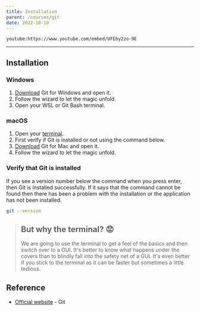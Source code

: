 ```yaml
---
title: Installation
parent: /courses/git
date: 2022-10-10
---
```


`youtube:https://www.youtube.com/embed/UFEby2zo-9E`

---

## Installation

### Windows

1. [Download][download-git] Git for Windows and open it.
1. Follow the wizard to let the magic unfold.
1. Open your WSL or Git Bash terminal.

### macOS

1. Open your [terminal][terminal].
1. First verify if Git is installed or not using the command below.
1. [Download][download-git] Git for Mac and open it.
1. Follow the wizard to let the magic unfold.

### Verify that Git is installed

If you see a version number below the command when you press enter, then Git is installed successfully.
If it says that the command cannot be found then there has been a problem with the installation
or the application has not been installed.

```bash
git --version
```

> ## But why the terminal? :worried:
>
> We are going to use the terminal to get a feel of the basics and then switch over to a GUI.
> It's better to know what happens under the covers than to blindly fall into the safety net of a GUI.
> It's even better if you stick to the terminal as it can be faster but sometimes a little tedious.

## Reference

- [Official website](https://git-scm.com/) - Git

[download-git]: https://git-scm.com/downloads
[terminal]: /courses/git/03/terminology#terminal
